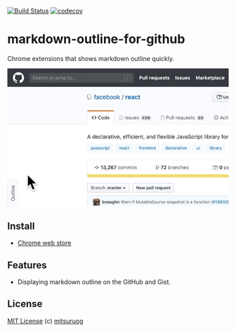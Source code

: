 [![Build Status](https://travis-ci.org/mitsuruog/markdown-outline-for-github.svg?branch=master)](https://travis-ci.org/mitsuruog/markdown-outline-for-github) [![codecov](https://codecov.io/gh/mitsuruog/markdown-outline-for-github/branch/master/graph/badge.svg)](https://codecov.io/gh/mitsuruog/markdown-outline-for-github)

# markdown-outline-for-github

Chrome extensions that shows markdown outline quickly.

![demo](./assets/images/demo.gif)

## Install

- [Chrome web store](https://chrome.google.com/webstore/detail/nkbceicafhlobddjmlflmhbloffdekcd)

## Features

- Displaying markdown outline on the GitHub and Gist.

## License

[MIT License](http://ja.wikipedia.org/wiki/MIT_License)
(c) [mitsuruog](https://github.com/mitsuruog)
